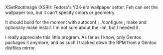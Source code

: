 XSetRootImage (XSRI): Fedora's Y2K-era wallpaper setter. Feh can set
the wallpaper too, but it can't specify colors or geometry.

It should build for the moment with autoconf ; ./configure ; make and
optionally make install. I'm not sure about the -lm, but I needed it.

I really appreciate this little program. As far as I know, only Gentoo
packages it anymore, and as such I tracked down the RPM from a Gentoo
distfiles mirror.
